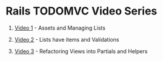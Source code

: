 # Rails TODOMVC Video Series

1. [Video 1](https://www.youtube.com/watch?v=Bltz_Dz8bSw&feature=emb_logo) - Assets and Managing Lists

2. [Video 2](https://www.youtube.com/watch?time_continue=1&v=OsinhhQLmRk&feature=emb_logo) - Lists have items and Validations

3. [Video 3](https://www.youtube.com/watch?v=UYhkBd2Mnl0) - Refactoring Views into Partials and Helpers